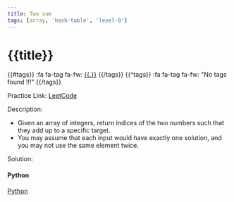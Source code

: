 ```yaml
---
title: Two sum
tags: [array, 'hash-table', 'level-0']
---
```


# {{title}}

{{#tags}}
:fa fa-tag fa-fw: [{{.}}]({{tagspath}}/{{.}})
{{/tags}}
{{^tags}}
:fa fa-tag fa-fw: "No tags found !!!"
{{/tags}}

Practice Link: [LeetCode](https://leetcode.com/problems/two-sum/)

Description:

- Given an array of integers, return indices of the two numbers such that they add up to a specific target.
- You may assume that each input would have exactly one solution, and you may not use the same element twice.

Solution:

<!-- tabs:start -->
#### **Python**

[Python](../pycode/array/two-sum.py ':include :type=code')
<!-- tabs:end -->
